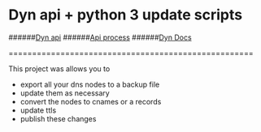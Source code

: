 Dyn api + python 3 update scripts
====================================================

######[Dyn api](https://help.dyn.com/dns-api-guide/)
######[Api process](https://help.dyn.com/understanding-works-api/)
######[Dyn Docs](https://dyn.readthedocs.org/en/latest/)

====================================================

This project was allows you to 
- export all your dns nodes to a backup file
- update them as necessary
- convert the nodes to cnames or a records
- update ttls
- publish these changes
